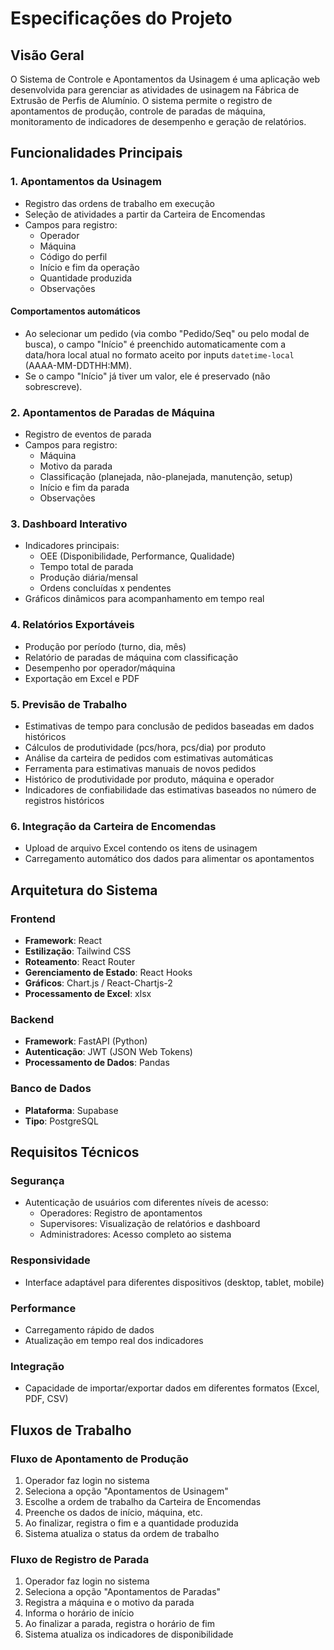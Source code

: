 # Especificações do Projeto

## Visão Geral

O Sistema de Controle e Apontamentos da Usinagem é uma aplicação web desenvolvida para gerenciar as atividades de usinagem na Fábrica de Extrusão de Perfis de Alumínio. O sistema permite o registro de apontamentos de produção, controle de paradas de máquina, monitoramento de indicadores de desempenho e geração de relatórios.

## Funcionalidades Principais

### 1. Apontamentos da Usinagem

- Registro das ordens de trabalho em execução
- Seleção de atividades a partir da Carteira de Encomendas
- Campos para registro:
  - Operador
  - Máquina
  - Código do perfil
  - Início e fim da operação
  - Quantidade produzida
  - Observações

#### Comportamentos automáticos
- Ao selecionar um pedido (via combo "Pedido/Seq" ou pelo modal de busca), o campo "Início" é preenchido automaticamente com a data/hora local atual no formato aceito por inputs `datetime-local` (AAAA-MM-DDTHH:MM).
- Se o campo "Início" já tiver um valor, ele é preservado (não sobrescreve).

### 2. Apontamentos de Paradas de Máquina

- Registro de eventos de parada
- Campos para registro:
  - Máquina
  - Motivo da parada
  - Classificação (planejada, não-planejada, manutenção, setup)
  - Início e fim da parada
  - Observações

### 3. Dashboard Interativo

- Indicadores principais:
  - OEE (Disponibilidade, Performance, Qualidade)
  - Tempo total de parada
  - Produção diária/mensal
  - Ordens concluídas x pendentes
- Gráficos dinâmicos para acompanhamento em tempo real

### 4. Relatórios Exportáveis

- Produção por período (turno, dia, mês)
- Relatório de paradas de máquina com classificação
- Desempenho por operador/máquina
- Exportação em Excel e PDF

### 5. Previsão de Trabalho

- Estimativas de tempo para conclusão de pedidos baseadas em dados históricos
- Cálculos de produtividade (pcs/hora, pcs/dia) por produto
- Análise da carteira de pedidos com estimativas automáticas
- Ferramenta para estimativas manuais de novos pedidos
- Histórico de produtividade por produto, máquina e operador
- Indicadores de confiabilidade das estimativas baseados no número de registros históricos

### 6. Integração da Carteira de Encomendas

- Upload de arquivo Excel contendo os itens de usinagem
- Carregamento automático dos dados para alimentar os apontamentos

## Arquitetura do Sistema

### Frontend

- **Framework**: React
- **Estilização**: Tailwind CSS
- **Roteamento**: React Router
- **Gerenciamento de Estado**: React Hooks
- **Gráficos**: Chart.js / React-Chartjs-2
- **Processamento de Excel**: xlsx

### Backend

- **Framework**: FastAPI (Python)
- **Autenticação**: JWT (JSON Web Tokens)
- **Processamento de Dados**: Pandas

### Banco de Dados

- **Plataforma**: Supabase
- **Tipo**: PostgreSQL

## Requisitos Técnicos

### Segurança

- Autenticação de usuários com diferentes níveis de acesso:
  - Operadores: Registro de apontamentos
  - Supervisores: Visualização de relatórios e dashboard
  - Administradores: Acesso completo ao sistema

### Responsividade

- Interface adaptável para diferentes dispositivos (desktop, tablet, mobile)

### Performance

- Carregamento rápido de dados
- Atualização em tempo real dos indicadores

### Integração

- Capacidade de importar/exportar dados em diferentes formatos (Excel, PDF, CSV)

## Fluxos de Trabalho

### Fluxo de Apontamento de Produção

1. Operador faz login no sistema
2. Seleciona a opção "Apontamentos de Usinagem"
3. Escolhe a ordem de trabalho da Carteira de Encomendas
4. Preenche os dados de início, máquina, etc.
5. Ao finalizar, registra o fim e a quantidade produzida
6. Sistema atualiza o status da ordem de trabalho

### Fluxo de Registro de Parada

1. Operador faz login no sistema
2. Seleciona a opção "Apontamentos de Paradas"
3. Registra a máquina e o motivo da parada
4. Informa o horário de início
5. Ao finalizar a parada, registra o horário de fim
6. Sistema atualiza os indicadores de disponibilidade
